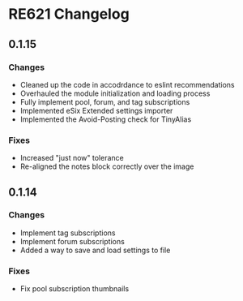 # RE621 Changelog

## 0.1.15

### Changes
* Cleaned up the code in accodrdance to eslint recommendations
* Overhauled the module initialization and loading process
* Fully implement pool, forum, and tag subscriptions
* Implemented eSix Extended settings importer
* Implemented the Avoid-Posting check for TinyAlias

### Fixes
* Increased "just now" tolerance
* Re-aligned the notes block correctly over the image

## 0.1.14

### Changes
* Implement tag subscriptions
* Implement forum subscriptions
* Added a way to save and load settings to file
  
### Fixes
* Fix pool subscription thumbnails
